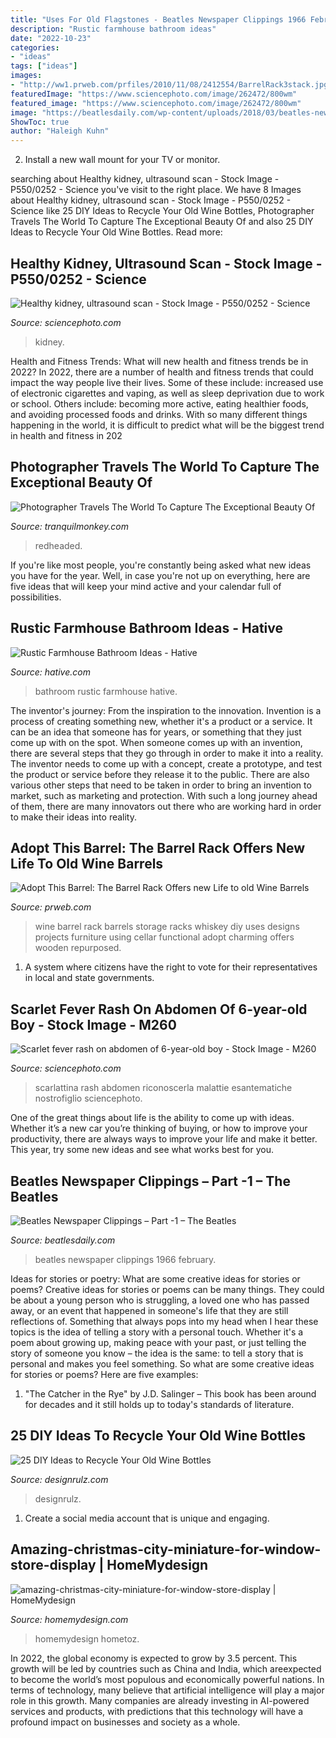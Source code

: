 ```yaml
---
title: "Uses For Old Flagstones - Beatles Newspaper Clippings 1966 February"
description: "Rustic farmhouse bathroom ideas"
date: "2022-10-23"
categories:
- "ideas"
tags: ["ideas"]
images:
- "http://ww1.prweb.com/prfiles/2010/11/08/2412554/BarrelRack3stack.jpg"
featuredImage: "https://www.sciencephoto.com/image/262472/800wm"
featured_image: "https://www.sciencephoto.com/image/262472/800wm"
image: "https://beatlesdaily.com/wp-content/uploads/2018/03/beatles-newspaper-clippings-7.jpg"
ShowToc: true
author: "Haleigh Kuhn"
---
```



2. Install a new wall mount for your TV or monitor.

	

		
searching about Healthy kidney, ultrasound scan - Stock Image - P550/0252 - Science you've visit to the right place. We have 8 Images about Healthy kidney, ultrasound scan - Stock Image - P550/0252 - Science like 25 DIY Ideas to Recycle Your Old Wine Bottles, Photographer Travels The World To Capture The Exceptional Beauty Of and also 25 DIY Ideas to Recycle Your Old Wine Bottles. Read more:
		
    
## Healthy Kidney, Ultrasound Scan - Stock Image - P550/0252 - Science

<img loading=lazy src="https://www.sciencephoto.com/image/310695/800wm" onerror="this.onerror=null;this.src='https://tse4.mm.bing.net/th?id=OIP.2iPpbGaEQv5VTzANP37BbgHaFj&amp;pid=15.1';" alt="Healthy kidney, ultrasound scan - Stock Image - P550/0252 - Science">

_Source: sciencephoto.com_

>kidney. 

	

Health and Fitness Trends: What will new health and fitness trends be in 2022?
In 2022, there are a number of health and fitness trends that could impact the way people live their lives. Some of these include: increased use of electronic cigarettes and vaping, as well as sleep deprivation due to work or school. Others include: becoming more active, eating healthier foods, and avoiding processed foods and drinks. With so many different things happening in the world, it is difficult to predict what will be the biggest trend in health and fitness in 202
    
## Photographer Travels The World To Capture The Exceptional Beauty Of

<img loading=lazy src="https://tranquilmonkey.com/wp-content/uploads/2017/04/photographer-captures-exceptional-beauty-of-redheaded-women-brian-dowling-11.jpg" onerror="this.onerror=null;this.src='https://tse4.mm.bing.net/th?id=OIP.0idccclYZGcwmRykSXKf0AHaLG&amp;pid=15.1';" alt="Photographer Travels The World To Capture The Exceptional Beauty Of">

_Source: tranquilmonkey.com_

>redheaded. 

	

If you're like most people, you're constantly being asked what new ideas you have for the year. Well, in case you're not up on everything, here are five ideas that will keep your mind active and your calendar full of possibilities. 

    
## Rustic Farmhouse Bathroom Ideas - Hative

<img loading=lazy src="https://hative.com/wp-content/uploads/2016/05/21-rustic-bathroom-ideas.jpg" onerror="this.onerror=null;this.src='https://tse1.mm.bing.net/th?id=OIP.EUbYVgZ6mH1SSL73_uRhSAAAAA&amp;pid=15.1';" alt="Rustic Farmhouse Bathroom Ideas - Hative">

_Source: hative.com_

>bathroom rustic farmhouse hative. 

	

The inventor's journey: From the inspiration to the innovation.
Invention is a process of creating something new, whether it's a product or a service. It can be an idea that someone has for years, or something that they just come up with on the spot. When someone comes up with an invention, there are several steps that they go through in order to make it into a reality. The inventor needs to come up with a concept, create a prototype, and test the product or service before they release it to the public. There are also various other steps that need to be taken in order to bring an invention to market, such as marketing and protection. With such a long journey ahead of them, there are many innovators out there who are working hard in order to make their ideas into reality.

    
## Adopt This Barrel: The Barrel Rack Offers New Life To Old Wine Barrels

<img loading=lazy src="http://ww1.prweb.com/prfiles/2010/11/08/2412554/BarrelRack3stack.jpg" onerror="this.onerror=null;this.src='https://tse3.mm.bing.net/th?id=OIP.x4J0paAtpbAdLLTkR9hObAHaLJ&amp;pid=15.1';" alt="Adopt This Barrel: The Barrel Rack Offers new Life to old Wine Barrels">

_Source: prweb.com_

>wine barrel rack barrels storage racks whiskey diy uses designs projects furniture using cellar functional adopt charming offers wooden repurposed. 

	

1. A system where citizens have the right to vote for their representatives in local and state governments.

    
## Scarlet Fever Rash On Abdomen Of 6-year-old Boy - Stock Image - M260

<img loading=lazy src="https://www.sciencephoto.com/image/262472/800wm" onerror="this.onerror=null;this.src='https://tse1.mm.bing.net/th?id=OIP.YZfN26gd8Swp6Lja8H0dgwHaFA&amp;pid=15.1';" alt="Scarlet fever rash on abdomen of 6-year-old boy - Stock Image - M260">

_Source: sciencephoto.com_

>scarlattina rash abdomen riconoscerla malattie esantematiche nostrofiglio sciencephoto. 

	

One of the great things about life is the ability to come up with ideas. Whether it’s a new car you’re thinking of buying, or how to improve your productivity, there are always ways to improve your life and make it better. This year, try some new ideas and see what works best for you.

    
## Beatles Newspaper Clippings – Part -1 – The Beatles

<img loading=lazy src="https://beatlesdaily.com/wp-content/uploads/2018/03/beatles-newspaper-clippings-7.jpg" onerror="this.onerror=null;this.src='https://tse4.mm.bing.net/th?id=OIP.GOCFowwObs2fXYdDDn6XjQHaJ8&amp;pid=15.1';" alt="Beatles Newspaper Clippings – Part -1 – The Beatles">

_Source: beatlesdaily.com_

>beatles newspaper clippings 1966 february. 

	

Ideas for stories or poetry: What are some creative ideas for stories or poems?
Creative ideas for stories or poems can be many things. They could be about a young person who is struggling, a loved one who has passed away, or an event that happened in someone's life that they are still reflections of. Something that always pops into my head when I hear these topics is the idea of telling a story with a personal touch. Whether it's a poem about growing up, making peace with your past, or just telling the story of someone you know – the idea is the same: to tell a story that is personal and makes you feel something. So what are some creative ideas for stories or poems? Here are five examples: 
1. "The Catcher in the Rye" by J.D. Salinger – This book has been around for decades and it still holds up to today's standards of literature.

    
## 25 DIY Ideas To Recycle Your Old Wine Bottles

<img loading=lazy src="https://cdn.designrulz.com/wp-content/uploads/2015/05/wine-bottle-garden-designrulz-16.jpg" onerror="this.onerror=null;this.src='https://tse1.mm.bing.net/th?id=OIP.uUqKpbenlFcooFPt-nkupwHaJ4&amp;pid=15.1';" alt="25 DIY Ideas to Recycle Your Old Wine Bottles">

_Source: designrulz.com_

>designrulz. 

	

1. Create a social media account that is unique and engaging.

    
## Amazing-christmas-city-miniature-for-window-store-display | HomeMydesign

<img loading=lazy src="https://homemydesign.com/wp-content/uploads/2019/12/amazing-christmas-city-miniature-for-window-store-display.jpg" onerror="this.onerror=null;this.src='https://tse1.mm.bing.net/th?id=OIP.USMqLFpr0huTTTyAxjNOGQHaKr&amp;pid=15.1';" alt="amazing-christmas-city-miniature-for-window-store-display | HomeMydesign">

_Source: homemydesign.com_

>homemydesign hometoz. 

	

In 2022, the global economy is expected to grow by 3.5 percent. This growth will be led by countries such as China and India, which areexpected to become the world’s most populous and economically powerful nations. In terms of technology, many believe that artificial intelligence will play a major role in this growth. Many companies are already investing in AI-powered services and products, with predictions that this technology will have a profound impact on businesses and society as a whole.

